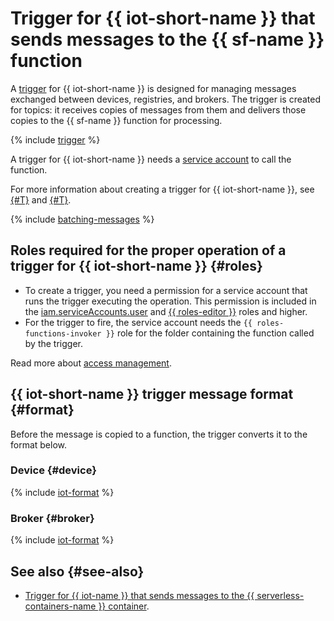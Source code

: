 # Trigger for {{ iot-short-name }} that sends messages to the {{ sf-name }} function

A [trigger](../trigger/) for {{ iot-short-name }} is designed for managing messages exchanged between devices, registries, and brokers. The trigger is created for topics: it receives copies of messages from them and delivers those copies to the {{ sf-name }} function for processing.

{% include [trigger](../../../_includes/iot-core/trigger.md) %}

A trigger for {{ iot-short-name }} needs a [service account](../../../iam/concepts/users/service-accounts.md) to call the function.

For more information about creating a trigger for {{ iot-short-name }}, see [{#T}](../../operations/trigger/iot-core-trigger-create.md) and [{#T}](../../operations/trigger/iot-core-trigger-broker-create.md).

{% include [batching-messages](../../../_includes/functions/batching-messages.md) %}

## Roles required for the proper operation of a trigger for {{ iot-short-name }} {#roles}

* To create a trigger, you need a permission for a service account that runs the trigger executing the operation. This permission is included in the [iam.serviceAccounts.user](../../../iam/concepts/access-control/roles.md#sa-user) and [{{ roles-editor }}](../../../iam/concepts/access-control/roles.md#editor) roles and higher.
* For the trigger to fire, the service account needs the `{{ roles-functions-invoker }}` role for the folder containing the function called by the trigger.

Read more about [access management](../../security/index.md).

## {{ iot-short-name }} trigger message format {#format}

Before the message is copied to a function, the trigger converts it to the format below.

### Device {#device}

{% include [iot-format](../../../_includes/functions/iot-format.md) %}

### Broker {#broker}

{% include [iot-format](../../../_includes/functions/iot-format-broker.md) %}

## See also {#see-also}

* [Trigger for {{ iot-name }} that sends messages to the {{ serverless-containers-name }} container](../../../serverless-containers/concepts/trigger/iot-core-trigger.md).